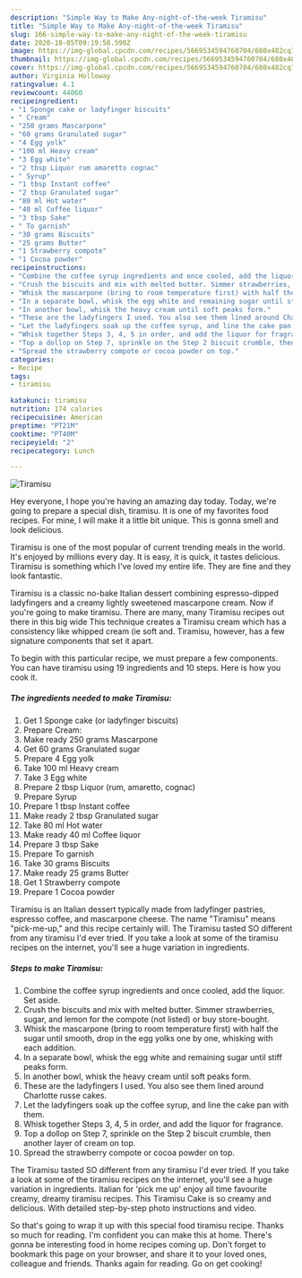 ```yaml
---
description: "Simple Way to Make Any-night-of-the-week Tiramisu"
title: "Simple Way to Make Any-night-of-the-week Tiramisu"
slug: 166-simple-way-to-make-any-night-of-the-week-tiramisu
date: 2020-10-05T09:19:58.590Z
image: https://img-global.cpcdn.com/recipes/5669534594760704/680x482cq70/tiramisu-recipe-main-photo.jpg
thumbnail: https://img-global.cpcdn.com/recipes/5669534594760704/680x482cq70/tiramisu-recipe-main-photo.jpg
cover: https://img-global.cpcdn.com/recipes/5669534594760704/680x482cq70/tiramisu-recipe-main-photo.jpg
author: Virginia Holloway
ratingvalue: 4.1
reviewcount: 44060
recipeingredient:
- "1 Sponge cake or ladyfinger biscuits"
- " Cream"
- "250 grams Mascarpone"
- "60 grams Granulated sugar"
- "4 Egg yolk"
- "100 ml Heavy cream"
- "3 Egg white"
- "2 tbsp Liquor rum amaretto cognac"
- " Syrup"
- "1 tbsp Instant coffee"
- "2 tbsp Granulated sugar"
- "80 ml Hot water"
- "40 ml Coffee liquor"
- "3 tbsp Sake"
- " To garnish"
- "30 grams Biscuits"
- "25 grams Butter"
- "1 Strawberry compote"
- "1 Cocoa powder"
recipeinstructions:
- "Combine the coffee syrup ingredients and once cooled, add the liquor. Set aside."
- "Crush the biscuits and mix with melted butter. Simmer strawberries, sugar, and lemon for the compote (not listed) or buy store-bought."
- "Whisk the mascarpone (bring to room temperature first) with half the sugar until smooth, drop in the egg yolks one by one, whisking with each addition."
- "In a separate bowl, whisk the egg white and remaining sugar until stiff peaks form."
- "In another bowl, whisk the heavy cream until soft peaks form."
- "These are the ladyfingers I used. You also see them lined around Charlotte russe cakes."
- "Let the ladyfingers soak up the coffee syrup, and line the cake pan with them."
- "Whisk together Steps 3, 4, 5 in order, and add the liquor for fragrance."
- "Top a dollop on Step 7, sprinkle on the Step 2 biscuit crumble, then another layer of cream on top."
- "Spread the strawberry compote or cocoa powder on top."
categories:
- Recipe
tags:
- tiramisu

katakunci: tiramisu 
nutrition: 174 calories
recipecuisine: American
preptime: "PT21M"
cooktime: "PT40M"
recipeyield: "2"
recipecategory: Lunch

---
```



![Tiramisu](https://img-global.cpcdn.com/recipes/5669534594760704/680x482cq70/tiramisu-recipe-main-photo.jpg)

Hey everyone, I hope you're having an amazing day today. Today, we're going to prepare a special dish, tiramisu. It is one of my favorites food recipes. For mine, I will make it a little bit unique. This is gonna smell and look delicious.

Tiramisu is one of the most popular of current trending meals in the world. It's enjoyed by millions every day. It is easy, it is quick, it tastes delicious. Tiramisu is something which I've loved my entire life. They are fine and they look fantastic.

Tiramisu is a classic no-bake Italian dessert combining espresso-dipped ladyfingers and a creamy lightly sweetened mascarpone cream. Now if you&#39;re going to make tiramisu. There are many, many Tiramisu recipes out there in this big wide This technique creates a Tiramisu cream which has a consistency like whipped cream (ie soft and. Tiramisu, however, has a few signature components that set it apart.


To begin with this particular recipe, we must prepare a few components. You can have tiramisu using 19 ingredients and 10 steps. Here is how you cook it.

<!--inarticleads1-->

##### The ingredients needed to make Tiramisu:

1. Get 1 Sponge cake (or ladyfinger biscuits)
1. Prepare  Cream:
1. Make ready 250 grams Mascarpone
1. Get 60 grams Granulated sugar
1. Prepare 4 Egg yolk
1. Take 100 ml Heavy cream
1. Take 3 Egg white
1. Prepare 2 tbsp Liquor (rum, amaretto, cognac)
1. Prepare  Syrup
1. Prepare 1 tbsp Instant coffee
1. Make ready 2 tbsp Granulated sugar
1. Take 80 ml Hot water
1. Make ready 40 ml Coffee liquor
1. Prepare 3 tbsp Sake
1. Prepare  To garnish
1. Take 30 grams Biscuits
1. Make ready 25 grams Butter
1. Get 1 Strawberry compote
1. Prepare 1 Cocoa powder


Tiramisu is an Italian dessert typically made from ladyfinger pastries, espresso coffee, and mascarpone cheese. The name &#34;Tiramisu&#34; means &#34;pick-me-up,&#34; and this recipe certainly will. The Tiramisu tasted SO different from any tiramisu I&#39;d ever tried. If you take a look at some of the tiramisu recipes on the internet, you&#39;ll see a huge variation in ingredients. 

<!--inarticleads2-->

##### Steps to make Tiramisu:

1. Combine the coffee syrup ingredients and once cooled, add the liquor. Set aside.
1. Crush the biscuits and mix with melted butter. Simmer strawberries, sugar, and lemon for the compote (not listed) or buy store-bought.
1. Whisk the mascarpone (bring to room temperature first) with half the sugar until smooth, drop in the egg yolks one by one, whisking with each addition.
1. In a separate bowl, whisk the egg white and remaining sugar until stiff peaks form.
1. In another bowl, whisk the heavy cream until soft peaks form.
1. These are the ladyfingers I used. You also see them lined around Charlotte russe cakes.
1. Let the ladyfingers soak up the coffee syrup, and line the cake pan with them.
1. Whisk together Steps 3, 4, 5 in order, and add the liquor for fragrance.
1. Top a dollop on Step 7, sprinkle on the Step 2 biscuit crumble, then another layer of cream on top.
1. Spread the strawberry compote or cocoa powder on top.


The Tiramisu tasted SO different from any tiramisu I&#39;d ever tried. If you take a look at some of the tiramisu recipes on the internet, you&#39;ll see a huge variation in ingredients. Italian for &#39;pick me up&#39; enjoy all time favourite creamy, dreamy tiramisu recipes. This Tiramisu Cake is so creamy and delicious. With detailed step-by-step photo instructions and video. 

So that's going to wrap it up with this special food tiramisu recipe. Thanks so much for reading. I'm confident you can make this at home. There's gonna be interesting food in home recipes coming up. Don't forget to bookmark this page on your browser, and share it to your loved ones, colleague and friends. Thanks again for reading. Go on get cooking!
